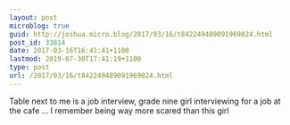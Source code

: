 ```yaml
---
layout: post
microblog: true
guid: http://joshua.micro.blog/2017/03/16/t842249489091969024.html
post_id: 33814
date: 2017-03-16T16:41:41+1100
lastmod: 2019-07-30T17:41:19+1100
type: post
url: /2017/03/16/t842249489091969024.html
---
```

Table next to me is a job interview, grade nine girl interviewing for a job at the cafe ... I remember being way more scared than this girl
